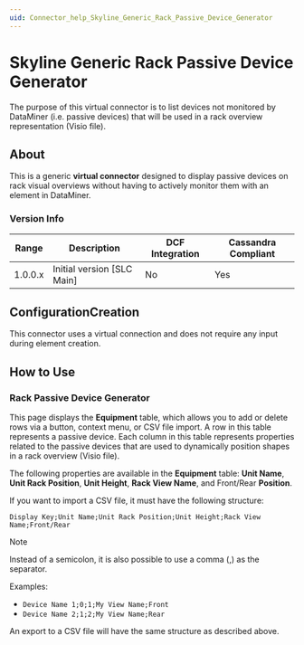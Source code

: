 ```yaml
---
uid: Connector_help_Skyline_Generic_Rack_Passive_Device_Generator
---
```


# Skyline Generic Rack Passive Device Generator

The purpose of this virtual connector is to list devices not monitored by DataMiner (i.e. passive devices) that will be used in a rack overview representation (Visio file).

## About

This is a generic **virtual connector** designed to display passive devices on rack visual overviews without having to actively monitor them with an element in DataMiner.

### Version Info

| **Range** | **Description**              | **DCF Integration** | **Cassandra Compliant** |
|-----------|------------------------------|---------------------|-------------------------|
| 1.0.0.x   | Initial version [SLC Main]   | No                  | Yes                     |

## ConfigurationCreation

This connector uses a virtual connection and does not require any input during element creation.

## How to Use

### Rack Passive Device Generator

This page displays the **Equipment** table, which allows you to add or delete rows via a button, context menu, or CSV file import. A row in this table represents a passive device. Each column in this table represents properties related to the passive devices that are used to dynamically position shapes in a rack overview (Visio file).

The following properties are available in the **Equipment** table: **Unit Name**, **Unit Rack Position**, **Unit Height**, **Rack View Name**, and Front/Rear **Position**.

If you want to import a CSV file, it must have the following structure:

`Display Key;Unit Name;Unit Rack Position;Unit Height;Rack View Name;Front/Rear`

> [!NOTE]
> Instead of a semicolon, it is also possible to use a comma (,) as the separator.
>
> Examples:
>
> - `Device Name 1;0;1;My View Name;Front`
> - `Device Name 2;1;2;My View Name;Rear`

An export to a CSV file will have the same structure as described above.
